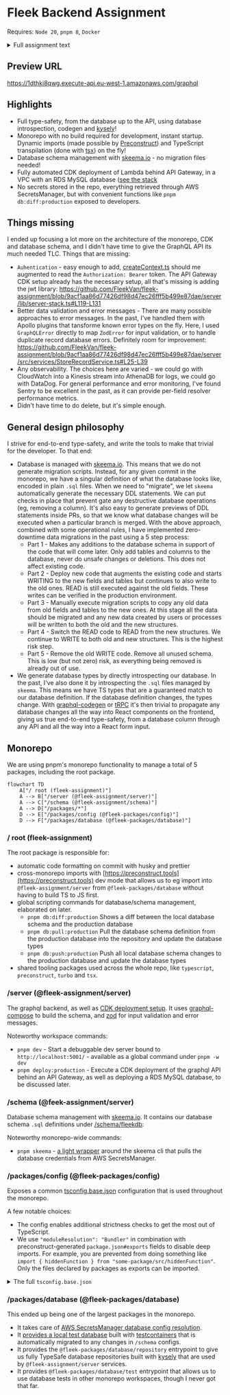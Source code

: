 # Fleek Backend Assignment

Requires: `Node 20`, `pnpm 8`, `Docker`

<details>
  <summary>Full assignment text</summary>

# Fleek Backend Engineer Assignment

This assignment aims to assess the backend skills for a prospective backend engineer at Fleek.  It will test the following stack: Typescript, Graphql, MySQL.  In terms of deployment, you can use any cloud provider of your choice but using a Serverless backend for the API is a requirement (AWS preferred, Lambda preferred).  You will have a day to turnaround this assignment.  The following artifacts will be expected: code of application, migration code and schema for db, deployment for application, tests and a readme. Your assignment will be assessed based on the following:
 - Correctness
 - Code quality
 - Written response
 - Testing
 - Bonus points: monitoring and performance data/analysis

Here are the specifications for the assignments, please create a Github repo to push this to when all is complete.

### Graphql API
 - Schema & deployment: Design a straightforward key-value pair database schema. Execute query and mutation API calls against this database endpoint, deploying it as a lambda function.
 - Authentication: Ensure that the lambda function is accessible only to authenticated requests.
 - Data validation: To enhance data integrity and security, implement some data validation mechanisms of your choice.

### CRUD Operations
 - CRUD operations: Develop a lambda function that conducts CRUD operations on the deployed GraphQL database. This involves sending authenticated requests to the endpoint established in the first part.
 - Authentication: Utilize JSON Web Tokens (JWT) to enforce that only authenticated requests from the caller are accepted by the lambda.
 - Batch processing: Support batch operations by allowing users to perform multiple updates or deletions in a single command, improving efficiency for managing larger datasets.
 - Error handling: Enhance error handling mechanisms to provide informative error messages and gracefully handle various scenarios, such as validation errors or unauthorized access attempts.

### Written component (README.md)
 - General: Overview of your design choices
 - Improvements: If you were to release this into production, what improvements would you make?
---
</details>



## Preview URL

https://1dthki8qwg.execute-api.eu-west-1.amazonaws.com/graphql

## Highlights

- Full type-safety, from the database up to the API, using database introspection, codegen and [kysely](https://kysely.dev/)!
- Monorepo with no build required for development, instant startup.
  Dynamic imports (made possible by [Preconstruct](https://preconstruct.tools/)) and TypeScript transpilation (done with [tsx](https://github.com/privatenumber/tsx)) on the fly!
- Database schema management with [skeema.io](https://skeema.io) - no migration files needed!
- Fully automated CDK deployment of Lambda behind API Gateway, in a VPC with an RDS MySQL database ([see the stack](/server/lib/server-stack.ts)
- No secrets stored in the repo, everything retrieved through AWS SecretsManager, but with convenient functions like `pnpm db:diff:production` exposed to developers.

## Things missing

I ended up focusing a lot more on the architecture of the monorepo, CDK and database schema, and I didn't have time to give the GraphQL API its much needed TLC. Things that are missing:

- `Auhentication` - easy enough to add, [createContext.ts](/server/src/graphql/createContext.ts) should me augmented to read the `Authorization: Bearer` token. The API Gateway CDK setup already has the necessary setup, all that's missing is adding the jwt library: https://github.com/FleekVan/fleek-assignment/blob/9acf1aa86d77426df98d47ec26fff5b499e87dae/server/lib/server-stack.ts#L119-L131
- Better data validation and error messages - There are many possible approaches to error messages. In the past, I've handled them with Apollo plugins that tansforme known error types on the fly. Here, I used `GraphQLError` directly to map `ZodError` for input validation, or to handle duplicate record database errors. Definitely room for improvement:
  https://github.com/FleekVan/fleek-assignment/blob/9acf1aa86d77426df98d47ec26fff5b499e87dae/server/src/services/StoreRecordService.ts#L25-L39
- Any observability. The choices here are varied - we could go with CloudWatch into a Kinesis stream into AthenaDB for logs, we could go with DataDog. For general performance and error monitoring, I've found Sentry to be excellent in the past, as it can provide per-field resolver performance metrics.
- Didn't have time to do delete, but it's simple enough.

## General design philosophy

I strive for end-to-end type-safety, and write the tools to make that trivial for the developer. To that end:

- Database is managed with [skeema.io](https://skeema.io). This means that we do not generate migration scripts. Instead, for any given commit in the monorepo, we have a singular definition of what the database looks like, encoded in plain `.sql` files. When we need to "migrate", we let `skeema` automatically generate the necessary DDL statements. We can put checks in place that prevent gate any destructive database operations (eg, removing a column). It's also easy to generate previews of DDL statements inside PRs, so that we know what database changes will be executed when a particular branch is merged. With the above approach, combined with some operational rules, I have implemented zero-downtime data migrations in the past using a 5 step process:
    - Part 1 - Makes any additions to the database schema in support of the code that will come later. Only add tables and columns to the database, never do unsafe changes or deletions. This does not affect existing code.
    - Part 2 - Deploy new code that augments the existing code and starts WRITING to the new fields and tables but continues to also write to the old ones. READ is still executed against the old fields. These writes can be verified in the production environment.
    - Part 3 - Manually execute migration scripts to copy any old data from old fields and tables to the new ones. At this stage all the data should be migrated and any new data created by users or processes will be written to both the old and the new structures.
    - Part 4 - Switch the READ code to READ from the new structures. We continue to WRITE to both old and new structures. This is the highest risk step.
    - Part 5 - Remove the old WRITE code. Remove all unused schema. This is low (but not zero) risk, as everything being removed is already out of use.
- We generate database types by directly introspecting our database. In the past, I've also done it by introspecting the `.sql` files managed by `skeema`. This means we have TS types that are a guaranteed match to our database definition. If the database definition changes, the types change. With [graphql-codegen](https://the-guild.dev/graphql/codegen) or [tRPC](https://trpc.io/) it's then trivial to propagate any database changes all the way into React components on the frontend, giving us true end-to-end type-safety, from a database column through any API and all the way into a React form input.

## Monorepo

We are using pnpm's monorepo functionality to manage a total of 5 packages, including the root package.

```mermaid
flowchart TD
    A["/ root (fleek-assignment)"]
    A --> B["/server (@fleek-assignment/server)"]
    A --> C["/schema (@fleek-assignment/schema)"]
    A --> D["/packages/*"]
    D --> E["/packages/config (@fleek-packages/config)"]
    D --> F["/packages/database (@fleek-packages/database)"]
```

### / root (fleek-assignment)

The root package is responsible for:

- automatic code formatting on commit with husky and prettier
- cross-monorepo imports with [https://preconstruct.tools](https://preconstruct.tools) dev mode that allows us to eg import into `@fleek-assignment/server` from `@fleek-packages/database` without having to build TS to JS first.
- global scripting commands for database/schema management, elaborated on later.
  - `pnpm db:diff:production` Shows a diff between the local database schema and the production database
  - `pnpm db:pull:production` Pull the database schema definition from the production database into the repository and update the database types
  - `pnpm db:push:production` Push all local database schema changes to the production database and update the database types
- shared tooling packages used across the whole repo, like `typescript`, `preconstruct`, `turbo` and `tsx`.

### /server (@fleek-assignment/server)

The graphql backend, as well as [CDK deployment setup](/server/lib/server-stack.ts).
It uses [graphql-compose](https://graphql-compose.github.io/) to build the schema, and [zod](https://zod.dev/) for input validation and error messages.

Noteworthy workspace commands:

- `pnpm dev` - Start a debuggable dev server bound to `http://localhost:5001/` - available as a global command under `pnpm -w dev`
- `pnpm deploy:production` - Execute a CDK deployment of the graphql API behind an API Gateway, as well as deploying a RDS MySQL database, to be discussed later.

### /schema (@feek-assignment/server)

Database schema management with [skeema.io](https://skeema.io). It contains our database schema `.sql` definitions under [/schema/fleekdb](/schema/fleekdb):

Noteworthy monorepo-wide commands:

- `pnpm skeema` - [a light wrapper](/schema/skeema) around the skeema cli that pulls the database credentials from AWS SecretsManager.

### /packages/config (@fleek-packages/config)

Exposes a common [tsconfig.base.json](/packages/config/tsconfig.base.json) configuration that is used throughout the monorepo.

A few notable choices:

- The config enables additional strictness checks to get the most out of TypeScript.
- We use `"moduleResolution": "Bundler"` in combination with preconstruct-generated `package.json#exports` fields to disable deep imports. For example, you are prevented from doing something like `import { hiddenFunction } from "some-package/src/hiddenFunction"`. Only the files declared by packages as exports can be imported.

<details>
<summary>The full <code>tsconfig.base.json</code></summary>
https://github.com/FleekVan/fleek-assignment/blob/9acf1aa86d77426df98d47ec26fff5b499e87dae/packages/config/tsconfig.base.json#L1-L32
</details>

### /packages/database (@fleek-packages/database)

This ended up being one of the largest packages in the monorepo.

- It takes care of [AWS SecretsManager database config resolution](/packages/database/src/utils/getDatabaseConfig.ts).
- It [provides a local test database](/packages/database/jest.globalSetup.ts) built with [testcontainers](https://github.com/testcontainers/testcontainers-node) that is automatically migrated to any changes in `/schema` configs.
- It provides the `@fleek-packages/database/repository` entrypoint to give us fully TypeSafe database repositories built with [kysely](https://kysely.dev/) that are used by `@fleek-assignment/server` services.
- It provides `@fleek-packages/database/test` entrypoint that allows us to use database tests in other monorepo workspaces, though I never got that far.
